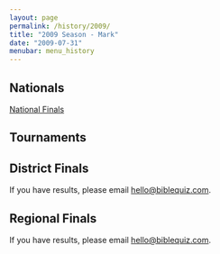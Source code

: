 ```yaml
---
layout: page
permalink: /history/2009/
title: "2009 Season - Mark"
date: "2009-07-31"
menubar: menu_history
---
```


## Nationals

<a href="{% link _pages/history/2009/nationals.md %}" class="button is-primary">National Finals</a>

## Tournaments

<!-- <a href="{% link _pages/history/2009/tournaments/gold-cup.md %}" class="button is-primary">Gold Cup</a> -->



## District Finals
If you have results, please email [hello@biblequiz.com](mailto:hello@biblequiz.com).

## Regional Finals
If you have results, please email [hello@biblequiz.com](mailto:hello@biblequiz.com).
